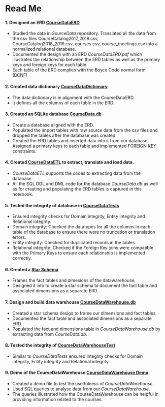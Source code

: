 # Read Me

#### 1. Designed an ERD [CourseDataERD](https://github.com/fairfield-university-ba-510-spring2019/final-project-team-best-team/blob/master/SourceData/docs/CourseDataERD.pdf)
* Studied the data in *SourceData* repository. Translated all the data from the csv files CourseCatalog2017_2018.csv, CourseCatalog2018_2019.csv, courses.csv, course_meetings.csv into a normalized relational database.   
* Documented the design with an ERD *CourseDataERD.pdf* which illustrates the relationship between the ERD tables as well as the primary keys and foreign keys for each table.   
* Each table of the ERD complies with the Boyce Codd normal form (BCNF)

#### 2. Created data dictionary [CourseDataDictionary](https://github.com/fairfield-university-ba-510-spring2019/final-project-team-best-team/blob/master/SourceData/docs/CourseDataDictionary.md)
* The data dictionary is in alignment with the CourseDataERD.
* It defines all the columns of each table in the ERD.

#### 3. Created an SQLite database [CourseData.db](https://github.com/fairfield-university-ba-510-spring2019/final-project-team-best-team/blob/master/CourseData.db)
* Create a database aligned with the ERD. 
* Populated the import tables with raw source data from the csv files and dropped the tables after the database was created.
* Created the ERD tables and inserted data into it from our database. Assigned a primary keys to each table and implemented FOREIGN KEY constraints. 

#### 4. Created [CourseDataETL](https://github.com/fairfield-university-ba-510-spring2019/final-project-team-best-team/blob/master/CourseDataETL.ipynb) to extract, translate and load data.
* *CourseDataETL* supports the codes to extracting data from the database
* All the SQL DDL and DML code for the database *CourseData.db* as well as for creating and populating the ERD tables is captured in this notebook.

#### 5. Tested the integrity of database in [CourseDataTests](https://github.com/fairfield-university-ba-510-spring2019/final-project-team-best-team/blob/master/CourseDataTests.ipynb)
* Ensured integrity checks for Domain integrity, Entity integrity and Relational integrity.
* Domain integrity: Checked the datatypes for all the columns in each table of the database to ensure there were no truncation or translation errors. 
* Entity integrity: Checked for duplicated records in the tables.
* Relational integrity: Checked if the Foreign Key joins were compatible with the Primary Keys to ensure each relationship is implemented correctly.

#### 6. Created a [Star Schema](https://github.com/fairfield-university-ba-510-spring2019/final-project-team-best-team/blob/master/SourceData/docs/StarSchema.pdf)
* Frames the fact tables and dimesions of the datawarehouse.
* Designed it into to create a star schema to document the fact table and associated dimensions as a separate ERD. 

#### 7. Design and build data warehouse [CourseDataWarehouse.db](link)
* Created a star schema design to frame our dimensions and fact tables. 
* Documented the fact table and associated dimensions as a separate ERD. 
* Populated the fact and dimensions table in *CourseDataWarehouse.db* by extracting data from *CourseData.db*.

#### 8. Tested the integrity of [CourseDataWarehouseTest](https://github.com/fairfield-university-ba-510-spring2019/final-project-team-best-team/blob/master/CourseDataWarehouseTest.ipynb)
* Similar to *CourseDataTests* ensured integrity checks for Domain integrity, Entity integrity and Relational integrity.

#### 9. Demo of the CourseDataWarehouse [CourseDataWarehouse Demo](https://github.com/fairfield-university-ba-510-spring2019/final-project-team-best-team/blob/master/CourseDataWarehouseDemo.ipynb) 
* Created a demo file to test the uselfulness of *CourseDataWarehouse*. 
* Used SQL queries to analyse data from our *CourseDataWarehouse*.
* The queries illustrated how the CourseDataWarehouse can be helpful in providing information related to the courses. 

